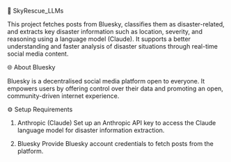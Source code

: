 🚨 SkyRescue_LLMs

This project fetches posts from Bluesky, classifies them as disaster-related, and extracts key disaster information such as location, severity, and reasoning using a language model (Claude).
It supports a better understanding and faster analysis of disaster situations through real-time social media content.

🌐 About Bluesky

Bluesky is a decentralised social media platform open to everyone.
It empowers users by offering control over their data and promoting an open, community-driven internet experience.

⚙️ Setup Requirements

1. Anthropic (Claude)
Set up an Anthropic API key to access the Claude language model for disaster information extraction.

2. Bluesky
Provide Bluesky account credentials to fetch posts from the platform.

